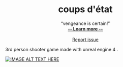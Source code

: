 <h1 align="center"> coups d'état</h1>
<p align="center">
    “vengeance is certain!”
  <br>
  <a href="#"><strong> -- Learn more -- </strong></a>
  <br>
  <br>
   <a href="https://github.com/Chinuon/coups-d-tat/issues/new">Report issue</a>
</p>

3rd person shooter game made with unreal engine 4 .

<a href="https://www.youtube.com/watch?v=ddtPfnBGOh8
" target="_blank"><img src="https://github.com/Chinuon/coups-d-tat/blob/master/Screenshot%20(490).png" 
alt="IMAGE ALT TEXT HERE"  /></a>
